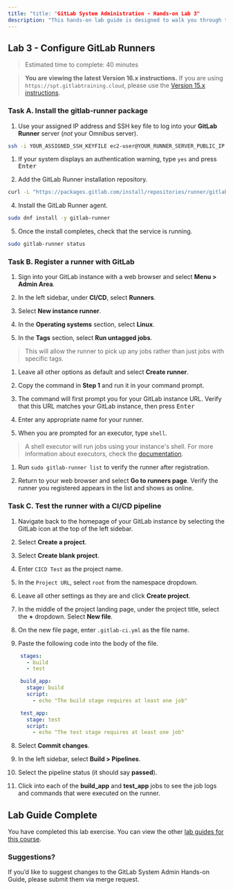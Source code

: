 ```yaml
---
title: "title: "GitLab System Administration - Hands-on Lab 3"
description: "This hands-on lab guide is designed to walk you through the lab exercises used in the GitLab System Administration course."
---
```


## Lab 3 - Configure GitLab Runners

> Estimated time to complete: 40 minutes

> **You are viewing the latest Version 16.x instructions.** If you are using `https://spt.gitlabtraining.cloud`, please use the [Version 15.x instructions](https://gitlab.com/gitlab-com/content-sites/handbook/-/blob/d14ee71aeac2054c72ce96e8b35ba2511f86a7ca/content/handbook/customer-success/professional-services-engineering/education-services/sysadminhandson3.md).

### Task A. Install the gitlab-runner package

1. Use your assigned IP address and SSH key file to log into your **GitLab Runner** server (*not* your Omnibus server).

  ```bash
  ssh -i YOUR_ASSIGNED_SSH_KEYFILE ec2-user@YOUR_RUNNER_SERVER_PUBLIC_IP
  ```

1. If your system displays an authentication warning, type `yes` and press <kbd>Enter</kbd>

1. Add the GitLab Runner installation repository.

  ```bash
  curl -L "https://packages.gitlab.com/install/repositories/runner/gitlab-runner/script.rpm.sh" | sudo bash
  ```

4. Install the GitLab Runner agent.

  ```bash
  sudo dnf install -y gitlab-runner
  ```

5. Once the install completes, check that the service is running.

  ```bash
  sudo gitlab-runner status
  ```

### Task B. Register a runner with GitLab

1. Sign into your GitLab instance with a web browser and select **Menu > Admin Area**.

1. In the left sidebar, under **CI/CD**, select **Runners**.

1. Select **New instance runner**.

1. In the **Operating systems** section, select **Linux**.

1. In the **Tags** section, select **Run untagged jobs**.

  > This will allow the runner to pick up any jobs rather than just jobs with specific tags.

1. Leave all other options as default and select **Create runner**.

1. Copy the command in **Step 1** and run it in your command prompt.

1. The command will first prompt you for your GitLab instance URL. Verify that this URL matches your GitLab instance, then press <kbd>Enter</kbd>

1.  Enter any appropriate name for your runner.

1. When you are prompted for an executor, type `shell`.

  > A shell executor will run jobs using your instance's shell. For more information about executors, check the [documentation](https://docs.gitlab.com/runner/executors/).

1. Run `sudo gitlab-runner list` to verify the runner after registration.

1. Return to your web browser and select **Go to runners page**. Verify the runner you registered appears in the list and shows as online.

### Task C. Test the runner with a CI/CD pipeline

1. Navigate back to the homepage of your GitLab instance by selecting the GitLab icon at the top of the left sidebar.

1. Select **Create a project**.

1. Select **Create blank project**.

1. Enter `CICD Test` as the project name. 

1. In the `Project URL`, select `root` from the namespace dropdown.

1. Leave all other settings as they are and click **Create project**.

1. In the middle of the project landing page, under the project title, select the **+** dropdown. Select **New file**.

1. On the new file page, enter `.gitlab-ci.yml` as the file name.

1. Paste the following code into the body of the file.

  ```yml
      stages:
        - build
        - test

      build_app:
        stage: build
        script:
          - echo "The build stage requires at least one job"

      test_app:
        stage: test
        script:
          - echo "The test stage requires at least one job"
  ```

8. Select **Commit changes**.

9. In the left sidebar, select **Build > Pipelines**.

10. Select the pipeline status (it should say **passed**).

11. Click into each of the **build_app** and **test_app** jobs to see the job logs and commands that were executed on the runner.

## Lab Guide Complete

You have completed this lab exercise. You can view the other [lab guides for this course](/handbook/customer-success/professional-services-engineering/education-services/sysadminhandson).

### Suggestions?

If you’d like to suggest changes to the GitLab System Admin Hands-on Guide, please submit them via merge request.

